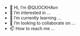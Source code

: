 - 👋 Hi, I’m @QUOCKHAvn
- 👀 I’m interested in ...
- 🌱 I’m currently learning ...
- 💞️ I’m looking to collaborate on ...
- 📫 How to reach me ...

<!---
QUOCKHAvn/QUOCKHAvn is a ✨ special ✨ repository because its `README.md` (this file) appears on your GitHub profile.
You can click the Preview link to take a look at your changes.
--->
